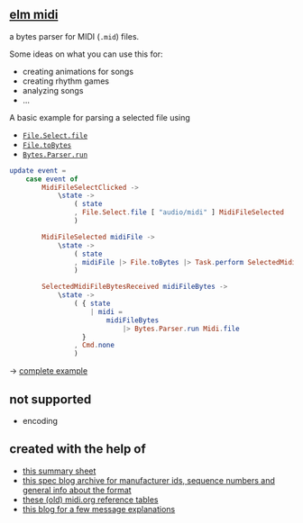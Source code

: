## [elm midi](https://dark.elm.dmy.fr/packages/lue-bird/elm-midi/latest/)

a bytes parser for MIDI (`.mid`) files.

Some ideas on what you can use this for:
  - creating animations for songs
  - creating rhythm games
  - analyzing songs
  - ...

A basic example for parsing a selected file using
  - [`File.Select.file`](https://dark.elm.dmy.fr/packages/elm/file/latest/File-Select#file)
  - [`File.toBytes`](https://dark.elm.dmy.fr/packages/elm/file/latest/File#toBytes)
  - [`Bytes.Parser.run`](https://dark.elm.dmy.fr/packages/zwilias/elm-bytes-parser/latest/Bytes-Parser#run)

```elm
update event =
    case event of
        MidiFileSelectClicked ->
            \state ->
                ( state
                , File.Select.file [ "audio/midi" ] MidiFileSelected
                )

        MidiFileSelected midiFile ->
            \state ->
                ( state
                , midiFile |> File.toBytes |> Task.perform SelectedMidiFileBytesReceived
                )

        SelectedMidiFileBytesReceived midiFileBytes ->
            \state ->
                ( { state
                    | midi =
                        midiFileBytes
                            |> Bytes.Parser.run Midi.file
                  }
                , Cmd.none
                )
```
→ [complete example](https://github.com/lue-bird/elm-midi/tree/master/example)

## not supported

- encoding

## created with the help of

  - [this summary sheet](https://www.music.mcgill.ca/~ich/classes/mumt306/StandardMIDIfileformat.html)
  - [this spec blog archive for manufacturer ids, sequence numbers and general info about the format](http://midi.teragonaudio.com/tech/midifile.htm)
  - [these (old) midi.org reference tables](https://www.midi.org/specifications-old/category/reference-tables)
  - [this blog for a few message explanations](https://web.archive.org/web/20090117232701/http://eamusic.dartmouth.edu/~wowem/hardware/midi.html)
